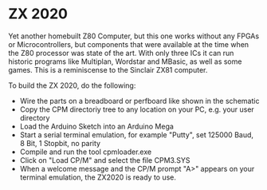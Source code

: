 # ZX 2020

Yet another homebuilt Z80 Computer, but this one works without any FPGAs or Microcontrollers, but components that were available at the time when the Z80 processor was state of the art. With only three ICs it can run historic programs like Multiplan, Wordstar and MBasic, as well as some games. This is a reminiscense to the Sinclair ZX81 computer. 

To build the ZX 2020, do the following:
- Wire the parts on a breadboard or perfboard like shown in the schematic
- Copy the CPM directoriy tree to any location on your PC, e.g. your user directory 
- Load the Arduino Sketch into an Arduino Mega
- Start a serial terminal emulation, for example "Putty", set 125000 Baud, 8 Bit, 1 Stopbit, no parity
- Compile and run the tool cpmloader.exe
- Click on "Load CP/M" and select the file CPM3.SYS
- When a welcome message and the CP/M prompt "A>" appears on your terminal emulation, the ZX2020 is ready to use.

